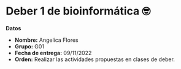  # Deber 1 de bioinformática 🤓
 
 **Datos**
 
- **Nombre:** Angelica Flores
- **Grupo:** G01
- **Fecha de entrega:** 09/11/2022
- **Orden:** Realizar las actividades propuestas en clases de deber.



